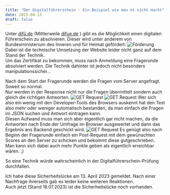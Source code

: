 ```yaml
---
title: "Der Digitalführerschein - Ein Beispiel wie man es nicht macht"
date: 2023-04-13
draft: false
---
```


Unter [difü.de](https://difü.de/) (Mittlerweile [difue.de](https://difue.de/) ) gibt es die Möglichkeit einen digitalen Führerschein zu absolvieren. Dieser wird unter anderem von Bundesministerium des Inneren und für Heimat gefördert:
![Förderung](/dif%C3%BC/F%C3%B6rderung.png)
Dabei ist die technische Umsetzung der Website leider nicht ganz auf dem Stand der Technik.  
Um das Zertifikat zu bekommen, muss nach Anmeldung eine Fragerunde absolviert werden.
Die Technik dahinter ist jedoch nicht besonders manipulationssicher...

Nach dem Start der Fragerunde werden die Fragen vom Server angefragt. Soweit so normal.  
Nur werden in der Response nicht nur die Fragen übermittelt sondern auch gleich die richtigen Antworten.
![GET Request](/dif%C3%BC/Get.PNG)
![GET Request](/dif%C3%BC/JSON.PNG)
Wer sich also ein wenig mit den Developer-Tools des Browsers auskennt hat den Test also mehr oder weniger automatisch bestanden, da man einfach die Fragen im JSON suchen und Antwort eintragen kann.  
Diesen Aufwand muss man sich aber eigentlich gar nicht machen, da die Antworten nach Ende der Umfrage im Browser ausgewertet und dann das Ergebnis ans Backend geschickt wird.
![GET Request](/dif%C3%BC/Post.PNG)
Es genügt also nach Beginn der Fragerunde einfach ein Post-Request mit dem gewünschten Scores an den Server zu schicken und bekommt diese gutgeschrieben.  
Man kann sich dabei auch mehr Punkte geben als eigentlich erreichbar wären. ;)

So eine Technik würde wahrscheinlich in der Digitalführerschein-Prüfung durchfallen.  

Ich habe diese Sicherheitslücke am 13. April 2023 gemeldet. Nach einer Nachfrage ihrerseits gab es leider keine weiteren Reaktionen.  
Auch jetzt (Stand 18.07.2023) ist die Sicherheitslücke noch vorhanden.  
